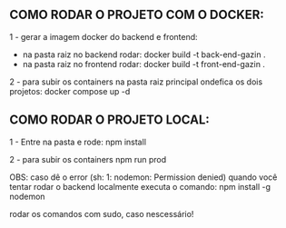 ## COMO RODAR O PROJETO COM O DOCKER:

1 - gerar a imagem docker do backend e frontend:
- na pasta raiz no backend rodar: docker build -t back-end-gazin .
- na pasta raiz no frontend rodar: docker build -t front-end-gazin .

2 - para subir os containers
na pasta raiz principal ondefica os dois projetos: docker compose up -d


## COMO RODAR O PROJETO LOCAL:

1 - Entre na pasta e rode:
npm install

2 - para subir os containers
npm run prod

OBS: caso dê o error (sh: 1: nodemon: Permission denied) quando você tentar rodar o backend localmente executa o comando:
npm install -g nodemon

rodar os comandos com sudo, caso nescessário!